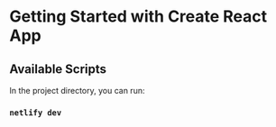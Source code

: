 # Getting Started with Create React App
## Available Scripts

In the project directory, you can run:

### `netlify dev`

